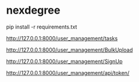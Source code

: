 # nexdegree
pip install -r requirements.txt

http://127.0.0.1:8000/user_management/tasks

http://127.0.0.1:8000/user_management/BulkUpload

http://127.0.0.1:8000/user_management/SignUp

http://127.0.0.1:8000/user_management/api/token/
